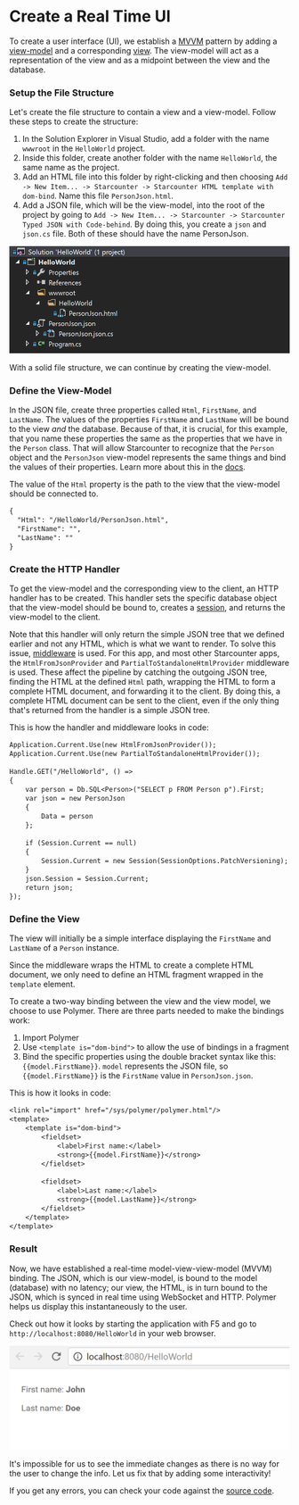 # Create a Real Time UI

To create a user interface \(UI\), we establish a [MVVM](https://en.wikipedia.org/wiki/Model–view–viewmodel) pattern by adding a [view-model](../guides/web-apps/starcounter-mvvm.md#tier-2---the-view-model) and a corresponding [view](../guides/web-apps/html-views.md). The view-model will act as a representation of the view and as a midpoint between the view and the database.

### Setup the File Structure

Let's create the file structure to contain a view and a view-model. Follow these steps to create the structure:

1. In the Solution Explorer in Visual Studio, add a folder with the name `wwwroot` in the `HelloWorld` project.
2. Inside this folder, create another folder with the name `HelloWorld`, the same name as the project.
3. Add an HTML file into this folder by right-clicking and then choosing `Add -> New Item... -> Starcounter -> Starcounter HTML template with dom-bind`. Name this file `PersonJson.html`.
4. Add a JSON file, which will be the view-model, into the root of the project by going to `Add -> New Item... -> Starcounter -> Starcounter Typed JSON with Code-behind`. By doing this, you create a `json` and `json.cs` file. Both of these should have the name PersonJson.



![](../.gitbook/assets/file-structure%20%283%29.PNG)



With a solid file structure, we can continue by creating the view-model.

### Define the View-Model

In the JSON file, create three properties called `Html`, `FirstName`, and `LastName`. The values of the properties `FirstName` and `LastName` will be bound to the view _and_ the database. Because of that, it is crucial, for this example, that you name these properties the same as the properties that we have in the `Person` class. That will allow Starcounter to recognize that the `Person` object and the `PersonJson` view-model represents the same things and bind the values of their properties. Learn more about this in the [docs](../guides/typed-json/json-data-bindings.md).

The value of the `Html` property is the path to the view that the view-model should be connected to.



```
{
  "Html": "/HelloWorld/PersonJson.html",
  "FirstName": "",
  "LastName": ""
}
```

### Create the HTTP Handler

To get the view-model and the corresponding view to the client, an HTTP handler has to be created. This handler sets the specific database object that the view-model should be bound to, creates a [session](../guides/web-apps/sessions.md), and returns the view-model to the client.

Note that this handler will only return the simple JSON tree that we defined earlier and not any HTML, which is what we want to render. To solve this issue, [middleware](../guides/network/middleware.md) is used. For this app, and most other Starcounter apps, the `HtmlFromJsonProvider` and `PartialToStandaloneHtmlProvider` middleware is used. These affect the pipeline by catching the outgoing JSON tree, finding the HTML at the defined `Html` path, wrapping the HTML to form a complete HTML document, and forwarding it to the client. By doing this, a complete HTML document can be sent to the client, even if the only thing that's returned from the handler is a simple JSON tree.

This is how the handler and middleware looks in code:



```
Application.Current.Use(new HtmlFromJsonProvider());
Application.Current.Use(new PartialToStandaloneHtmlProvider());

Handle.GET("/HelloWorld", () =>
{
    var person = Db.SQL<Person>("SELECT p FROM Person p").First;
    var json = new PersonJson
    {
        Data = person
    };

    if (Session.Current == null)
    {
        Session.Current = new Session(SessionOptions.PatchVersioning);
    }
    json.Session = Session.Current;
    return json;
});
```



### Define the View

The view will initially be a simple interface displaying the `FirstName` and `LastName` of a `Person` instance.

Since the middleware wraps the HTML to create a complete HTML document, we only need to define an HTML fragment wrapped in the `template` element.

To create a two-way binding between the view and the view model, we choose to use Polymer. There are three parts needed to make the bindings work:  
1. Import Polymer  
2. Use `<template is="dom-bind">` to allow the use of bindings in a fragment  
3. Bind the specific properties using the double bracket syntax like this: `{{model.FirstName}}`. `model` represents the JSON file, so `{{model.FirstName}}` is the `FirstName` value in `PersonJson.json`.

This is how it looks in code:



```
<link rel="import" href="/sys/polymer/polymer.html"/>
<template>
    <template is="dom-bind">
        <fieldset>
            <label>First name:</label>
            <strong>{{model.FirstName}}</strong>
        </fieldset>

        <fieldset>
            <label>Last name:</label>
            <strong>{{model.LastName}}</strong>
        </fieldset>
    </template>
</template>
```



### Result

Now, we have established a real-time model-view-view-model \(MVVM\) binding. The JSON, which is our view-model, is bound to the model \(database\) with no latency; our view, the HTML, is in turn bound to the JSON, which is synced in real time using WebSocket and HTTP. Polymer helps us display this instantaneously to the user.

Check out how it looks by starting the application with F5 and go to `http://localhost:8080/HelloWorld` in your web browser.  


![](../.gitbook/assets/part2%20%282%29.png)



It's impossible for us to see the immediate changes as there is no way for the user to change the info. Let us fix that by adding some interactivity!

If you get any errors, you can check your code against the [source code](https://github.com/StarcounterApps/HelloWorld/commit/ce3e787313aacbd6d8f6d18956ab39e24befc452).

